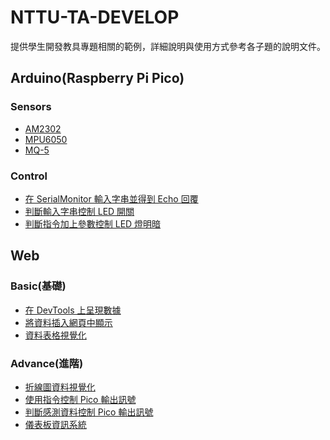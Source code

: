 # NTTU-TA-DEVELOP

提供學生開發教具專題相關的範例，詳細說明與使用方式參考各子題的說明文件。

## Arduino(Raspberry Pi Pico)

### Sensors

- [AM2302]()
- [MPU6050]()
- [MQ-5]()

### Control

- [在 SerialMonitor 輸入字串並得到 Echo 回覆]()
- [判斷輸入字串控制 LED 開關]()
- [判斷指令加上參數控制 LED 燈明暗]()

## Web

### Basic(基礎)

- [在 DevTools 上呈現數據]()
- [將資料插入網頁中顯示]()
- [資料表格視覺化]()

### Advance(進階)

- [折線圖資料視覺化]()
- [使用指令控制 Pico 輸出訊號]()
- [判斷感測資料控制 Pico 輸出訊號]()
- [儀表板資訊系統]()

